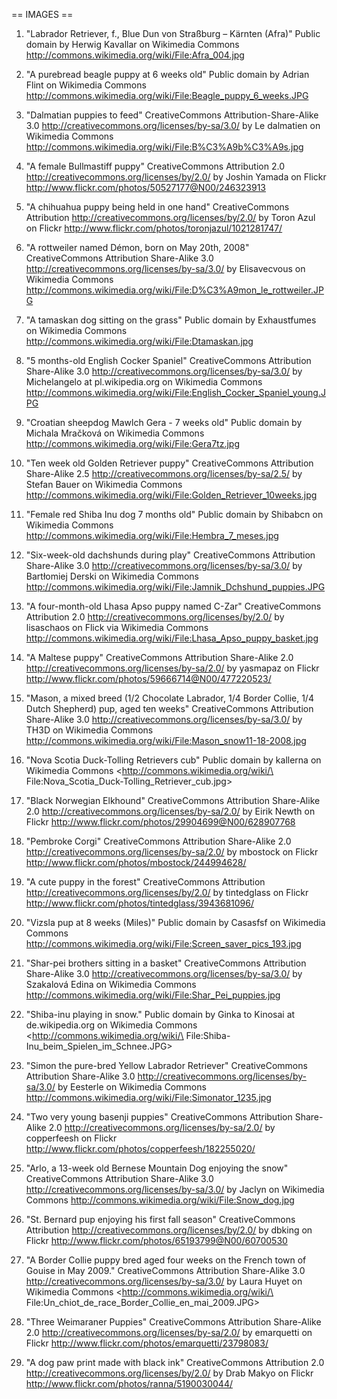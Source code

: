 == IMAGES ==
1) "Labrador Retriever, f., Blue Dun von Straßburg – Kärnten (Afra)"
   Public domain by Herwig Kavallar on Wikimedia Commons
   <http://commons.wikimedia.org/wiki/File:Afra_004.jpg>
   
2) "A purebread beagle puppy at 6 weeks old"
   Public domain by Adrian Flint on Wikimedia Commons
   <http://commons.wikimedia.org/wiki/File:Beagle_puppy_6_weeks.JPG>
   
3) "Dalmatian puppies to feed"
   CreativeCommons Attribution-Share-Alike 3.0
   <http://creativecommons.org/licenses/by-sa/3.0/>
   by Le dalmatien on Wikimedia Commons
   <http://commons.wikimedia.org/wiki/File:B%C3%A9b%C3%A9s.jpg>
   
4) "A female Bullmastiff puppy"
   CreativeCommons Attribution 2.0
   <http://creativecommons.org/licenses/by/2.0/>
   by Joshin Yamada on Flickr
   <http://www.flickr.com/photos/50527177@N00/246323913>
   
5) "A chihuahua puppy being held in one hand"
   CreativeCommons Attribution 
   <http://creativecommons.org/licenses/by/2.0/>
   by Toron Azul on Flickr
   <http://www.flickr.com/photos/toronjazul/1021281747/>
   
6) "A rottweiler named Démon, born on May 20th, 2008"
   CreativeCommons Attribution Share-Alike 3.0
   <http://creativecommons.org/licenses/by-sa/3.0/>
   by Elisavecvous on Wikimedia Commons
   <http://commons.wikimedia.org/wiki/File:D%C3%A9mon_le_rottweiler.JPG>

7) "A tamaskan dog sitting on the grass"
   Public domain by Exhaustfumes on Wikimedia Commons
   <http://commons.wikimedia.org/wiki/File:Dtamaskan.jpg>
   
8) "5 months-old English Cocker Spaniel"
   CreativeCommons Attribution Share-Alike 3.0 
   <http://creativecommons.org/licenses/by-sa/3.0/>
   by Michelangelo at pl.wikipedia.org on Wikimedia Commons
   <http://commons.wikimedia.org/wiki/File:English_Cocker_Spaniel_young.JPG>

9) "Croatian sheepdog Mawlch Gera - 7 weeks old"
   Public domain by Michala Mračková on Wikimedia Commons
   <http://commons.wikimedia.org/wiki/File:Gera7tz.jpg>

10) "Ten week old Golden Retriever puppy"
    CreativeCommons Attribution Share-Alike 2.5
    <http://creativecommons.org/licenses/by-sa/2.5/>
    by Stefan Bauer on Wikimedia Commons
    <http://commons.wikimedia.org/wiki/File:Golden_Retriever_10weeks.jpg>

11) "Female red Shiba Inu dog 7 months old"
    Public domain by Shibabcn on Wikimedia Commons
    <http://commons.wikimedia.org/wiki/File:Hembra_7_meses.jpg>
    
12) "Six-week-old dachshunds during play"
    CreativeCommons Attribution Share-Alike 3.0
    <http://creativecommons.org/licenses/by-sa/3.0/>
    by Bartłomiej Derski on Wikimedia Commons
    <http://commons.wikimedia.org/wiki/File:Jamnik_Dchshund_puppies.JPG>

13) "A four-month-old Lhasa Apso puppy named C-Zar"
    CreativeCommons Attribution 2.0
    <http://creativecommons.org/licenses/by/2.0/>
    by lisaschaos on Flick via Wikimedia Commons
    <http://commons.wikimedia.org/wiki/File:Lhasa_Apso_puppy_basket.jpg>
    
14) "A Maltese puppy"
    CreativeCommons Attribution Share-Alike 2.0
    <http://creativecommons.org/licenses/by-sa/2.0/>
    by yasmapaz on Flickr
    <http://www.flickr.com/photos/59666714@N00/477220523/>

15) "Mason, a mixed breed (1/2 Chocolate Labrador, 1/4 Border Collie, 
     1/4 Dutch Shepherd) pup, aged ten weeks"
    CreativeCommons Attribution Share-Alike 3.0
    <http://creativecommons.org/licenses/by-sa/3.0/>
    by TH3D on Wikimedia Commons
    <http://commons.wikimedia.org/wiki/File:Mason_snow11-18-2008.jpg>

16) "Nova Scotia Duck-Tolling Retrievers cub"
    Public domain by kallerna on Wikimedia Commons
    <http://commons.wikimedia.org/wiki/\
     File:Nova_Scotia_Duck-Tolling_Retriever_cub.jpg>

17) "Black Norwegian Elkhound"
    CreativeCommons Attribution Share-Alike 2.0
    <http://creativecommons.org/licenses/by-sa/2.0/>
    by Eirik Newth on Flickr
    <http://www.flickr.com/photos/29904699@N00/628907768>
    
18) "Pembroke Corgi"
    CreativeCommons Attribution Share-Alike 2.0
    <http://creativecommons.org/licenses/by-sa/2.0/>
    by mbostock on Flickr
    <http://www.flickr.com/photos/mbostock/244994628/>
    
19) "A cute puppy in the forest"
    CreativeCommons Attribution
    <http://creativecommons.org/licenses/by/2.0/>
    by tintedglass on Flickr
    <http://www.flickr.com/photos/tintedglass/3943681096/>

20) "Vizsla pup at 8 weeks (Miles)"
    Public domain by Casasfsf on Wikimedia Commons
    <http://commons.wikimedia.org/wiki/File:Screen_saver_pics_193.jpg>

21) "Shar-pei brothers sitting in a basket"
    CreativeCommons Attribution Share-Alike 3.0
    <http://creativecommons.org/licenses/by-sa/3.0/>
    by Szakalová Edina on Wikimedia Commons
    <http://commons.wikimedia.org/wiki/File:Shar_Pei_puppies.jpg>

22) "Shiba-inu playing in snow."
    Public domain by Ginka to Kinosai at de.wikipedia.org on Wikimedia Commons
    <http://commons.wikimedia.org/wiki/\
     File:Shiba-Inu_beim_Spielen_im_Schnee.JPG>

23) "Simon the pure-bred Yellow Labrador Retriever"
    CreativeCommons Attribution Share-Alike 3.0
    <http://creativecommons.org/licenses/by-sa/3.0/>
    by Eesterle on Wikimedia Commons
    <http://commons.wikimedia.org/wiki/File:Simonator_1235.jpg>

24) "Two very young basenji puppies"
    CreativeCommons Attribution Share-Alike 2.0
    <http://creativecommons.org/licenses/by-sa/2.0/>
    by copperfeesh on Flickr
    <http://www.flickr.com/photos/copperfeesh/182255020/>

25) "Arlo, a 13-week old Bernese Mountain Dog enjoying the snow"
    CreativeCommons Attribution Share-Alike 3.0
    <http://creativecommons.org/licenses/by-sa/3.0/>
    by Jaclyn on Wikimedia Commons
    <http://commons.wikimedia.org/wiki/File:Snow_dog.jpg>

26) "St. Bernard pup enjoying his first fall season"
    CreativeCommons Attribution 
    <http://creativecommons.org/licenses/by/2.0/>
    by dbking on Flickr
    <http://www.flickr.com/photos/65193799@N00/60700530>
    
27) "A Border Collie puppy bred aged four weeks on the French town of Gouise
     in May 2009."
    CreativeCommons Attribution Share-Alike 3.0
    <http://creativecommons.org/licenses/by-sa/3.0/>
    by Laura Huyet on Wikimedia Commons
    <http://commons.wikimedia.org/wiki/\
     File:Un_chiot_de_race_Border_Collie_en_mai_2009.JPG>

28) "Three Weimaraner Puppies"
    CreativeCommons Attribution Share-Alike 2.0
    <http://creativecommons.org/licenses/by-sa/2.0/>
    by emarquetti on Flickr
    <http://www.flickr.com/photos/emarquetti/23798083/>
    
29) "A dog paw print made with black ink"
    CreativeCommons Attribution 2.0
    <http://creativecommons.org/licenses/by/2.0/>
    by Drab Makyo on Flickr
    <http://www.flickr.com/photos/ranna/5190030044/>
